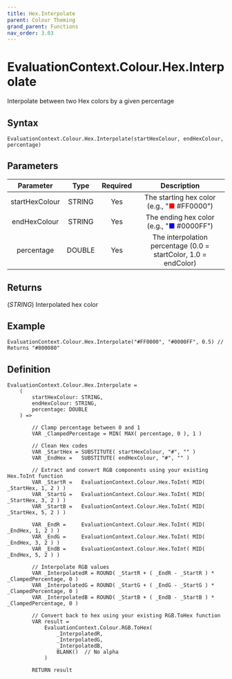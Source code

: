 ```yaml
---
title: Hex.Interpolate
parent: Colour Theming
grand_parent: Functions
nav_order: 3.03
---
```


# EvaluationContext.Colour.Hex.Interpolate

Interpolate between two Hex colors by a given percentage

## Syntax

```dax
EvaluationContext.Colour.Hex.Interpolate(startHexColour, endHexColour, percentage)
```

## Parameters

| Parameter | Type | Required | Description |
|:---:|:---:|:---:|:---:|
| startHexColour | STRING | Yes | The starting hex color (e.g., "<span style="color: #FF0000">■</span> #FF0000") |
| endHexColour | STRING | Yes | The ending hex color (e.g., "<span style="color: #0000FF">■</span> #0000FF") |
| percentage | DOUBLE | Yes | The interpolation percentage (0.0 = startColor, 1.0 = endColor) |

## Returns

(*STRING*) Interpolated hex color

## Example

```dax
EvaluationContext.Colour.Hex.Interpolate("#FF0000", "#0000FF", 0.5) // Returns "#800080"
```

## Definition

```dax
EvaluationContext.Colour.Hex.Interpolate = 
    (
        startHexColour: STRING,
        endHexColour: STRING,
        percentage: DOUBLE
    ) =>

        // Clamp percentage between 0 and 1
        VAR _ClampedPercentage = MIN( MAX( percentage, 0 ), 1 )

        // Clean Hex codes
        VAR _StartHex = SUBSTITUTE( startHexColour, "#", "" )
        VAR _EndHex = 	SUBSTITUTE( endHexColour, "#", "" )

        // Extract and convert RGB components using your existing Hex.ToInt function
        VAR _StartR = 	EvaluationContext.Colour.Hex.ToInt( MID( _StartHex, 1, 2 ) )
        VAR _StartG = 	EvaluationContext.Colour.Hex.ToInt( MID( _StartHex, 3, 2 ) )
        VAR _StartB = 	EvaluationContext.Colour.Hex.ToInt( MID( _StartHex, 5, 2 ) )

        VAR _EndR = 	EvaluationContext.Colour.Hex.ToInt( MID( _EndHex, 1, 2 ) )
        VAR _EndG = 	EvaluationContext.Colour.Hex.ToInt( MID( _EndHex, 3, 2 ) )
        VAR _EndB = 	EvaluationContext.Colour.Hex.ToInt( MID( _EndHex, 5, 2 ) )

        // Interpolate RGB values
        VAR _InterpolatedR = ROUND( _StartR + ( _EndR - _StartR ) * _ClampedPercentage, 0 )
        VAR _InterpolatedG = ROUND( _StartG + ( _EndG - _StartG ) * _ClampedPercentage, 0 )
        VAR _InterpolatedB = ROUND( _StartB + ( _EndB - _StartB ) * _ClampedPercentage, 0 )

        // Convert back to hex using your existing RGB.ToHex function
        VAR result = 
            EvaluationContext.Colour.RGB.ToHex(
                _InterpolatedR,
                _InterpolatedG, 
                _InterpolatedB,
                BLANK()  // No alpha
            )

        RETURN result
```